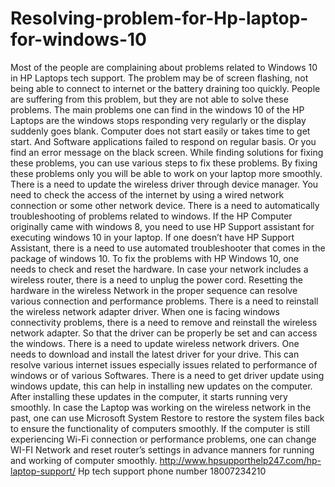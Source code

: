 # Resolving-problem-for-Hp-laptop-for-windows-10
Most of the people are complaining about problems related to Windows 10 in HP Laptops tech support. The problem may be of screen flashing, not being able to connect to internet or the battery draining too quickly. People are suffering from this problem, but they are not able to solve these problems.   The main problems one can find in the windows 10 of the HP Laptops are the windows stops responding very regularly or the display suddenly goes blank. Computer does not start easily or takes time to get start. And Software applications failed to respond on regular basis. Or you find an error message on the black screen. While finding solutions for fixing these problems, you can use various steps to fix these problems. By fixing these problems only you will be able to work on your laptop more smoothly. There is a need to update the wireless driver through device manager. You need to check the access of the internet by using a wired network connection or some other network device. There is a need to automatically troubleshooting of problems related to windows. If the HP Computer originally came with windows 8, you need to use HP Support assistant for executing windows 10 in your laptop. If one doesn’t have HP Support Assistant, there is a need to use automated troubleshooter that comes in the package of windows 10. To fix the problems with HP Windows 10, one needs to check and reset the hardware. In case your network includes a wireless router, there is a need to unplug the power cord. Resetting the hardware in the wireless Network in the proper sequence can resolve various connection and performance problems. There is a need to reinstall the wireless network adapter driver. When one is facing windows connectivity problems, there is a need to remove and reinstall the wireless network adapter. So that the driver can be properly be set and can access the windows.  There is a need to update wireless network drivers.  One needs to download and install the latest driver for your drive. This can resolve various internet issues especially issues related to performance of windows or of various Softwares. There is a need to get driver update using windows update, this can help in installing new updates on the computer. After installing these updates in the computer, it starts running very smoothly. In case the Laptop was working on the wireless network in the past, one can use Microsoft System Restore to restore the system files back to ensure the functionality of computers smoothly. If the computer is still experiencing Wi-Fi connection or performance problems, one can change WI-FI Network and reset router’s settings in advance manners for running and working of computer smoothly.    http://www.hpsupporthelp247.com/hp-laptop-support/ Hp tech support phone number 18007234210
